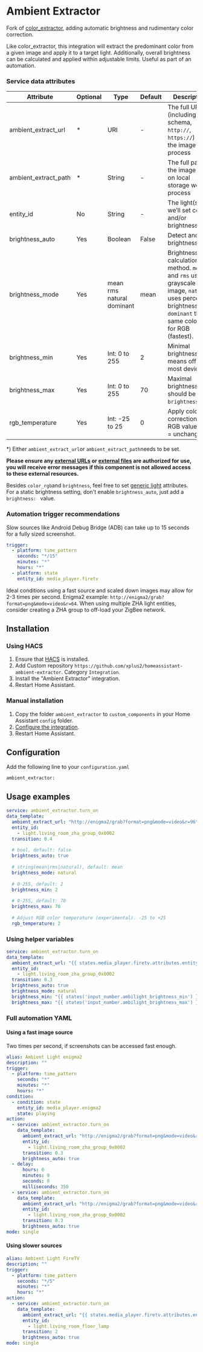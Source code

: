 # Ambient Extractor

Fork of [color_extractor](https://www.home-assistant.io/integrations/color_extractor/), adding automatic brightness and rudimentary color correction.

Like color_extractor, this integration will extract the predominant color from a given image and apply it to a target light. 
Additionally, overall brightness can be calculated and applied within adjustable limits. Useful as part of an automation.

### Service data attributes
| Attribute | Optional | Type | Default | Description |
|--|--|--|--|--|
| ambient_extract_url | * | URI | - | The full URL (including schema, `http://`, `https://`) of the image to process
| ambient_extract_path | * | String | - | The full path to the image file on local storage we’ll process
| entity_id | No | String | - | The light(s) we’ll set color and/or brightness of
| brightness_auto | Yes | Boolean | False | Detect and set brightness
| brightness_mode | Yes | mean rms natural dominant | mean | Brightness calculation method. `mean` and `rms` use a grayscale image, `natural` uses perceived brightness, `dominant` the same color as for RGB (fastest).
| brightness_min  | Yes | Int: 0 to 255 | 2 | Minimal brightness. `< 2` means off for most devices.
| brightness_max  | Yes | Int: 0 to 255 | 70 | Maximal brightness, should be `> brightness_min`.
| rgb_temperature | Yes | Int: -25 to 25 | 0 | Apply color correction to RGB values. 0 = unchanged

*) Either `ambient_extract_url`or `ambient_extract_path`needs to be set. 

**Please ensure any [external URLs](https://www.home-assistant.io/docs/configuration/basic/#allowlist_external_urls) or [external files](https://www.home-assistant.io/docs/configuration/basic/#allowlist_external_dirs) are authorized for use, you will receive error messages if this component is not allowed access to these external resources.**

Besides `color_rgb`and `brightness`, feel free to set [generic light](https://www.home-assistant.io/integrations/light/) attributes. For a static brightness setting, don't enable `brightness_auto`, just add a `brightness: ` value.

### Automation trigger recommendations

Slow sources like Android Debug Bridge (ADB) can take up to 15 seconds for a fully sized screenshot.
```yaml
trigger:
  - platform: time_pattern
    seconds: "*/15"
    minutes: "*"
    hours: "*"
  - platform: state
    entity_id: media_player.firetv
```

Ideal conditions using a fast source and scaled down images may allow for 2-3 times per second.
Enigma2 example: `http://enigma2/grab?format=png&mode=video&r=64`.
When using multiple ZHA light entities, consider creating a ZHA group to off-load your ZigBee network. 


## Installation

### Using HACS

1. Ensure that [HACS](https://github.com/hacs/integration) is installed.
2. Add Custom repository `https://github.com/xplus2/homeassistant-ambient-extractor`. Category `Integration`.
3. Install the "Ambient Extractor" integration.
4. Restart Home Assistant.

### Manual installation

1. Copy the folder `ambient_extractor` to `custom_components` in your Home Assistant `config` folder.
2. [Configure the integration](#configuration).
3. Restart Home Assistant.

## Configuration
Add the following line to your `configuration.yaml`

    ambient_extractor:


## Usage examples

```yaml
service: ambient_extractor.turn_on
data_template:
  ambient_extract_url: "http://enigma2/grab?format=png&mode=video&r=96"
  entity_id:
    - light.living_room_zha_group_0x0002
  transition: 0.4
  
  # bool, default: false
  brightness_auto: true
  
  # string(mean|rms|natural), default: mean
  brightness_mode: natural
  
  # 0-255, default: 2
  brightness_min: 2
  
  # 0-255, default: 70
  brightness_max: 70
  
  # Adjust RGB color temperature (experimental). -25 to +25
  rgb_temperature: 2
```

### Using helper variables

```yaml
service: ambient_extractor.turn_on
data_template:
  ambient_extract_url: "{{ states.media_player.firetv.attributes.entity_picture }}"
  entity_id:
    - light.living_room_zha_group_0x0002
  transition: 0.3
  brightness_auto: true
  brightness_mode: natural
  brightness_min: "{{ states('input_number.ambilight_brightness_min') }}"
  brightness_max: "{{ states('input_number.ambilight_brightness_max') }}"
```

### Full automation YAML


#### Using a fast image source

Two times per second, if screenshots can be accessed fast enough.

```yaml
alias: Ambient Light enigma2
description: ""
trigger:
  - platform: time_pattern
    seconds: "*"
    minutes: "*"
    hours: "*"
condition:
  - condition: state
    entity_id: media_player.enigma2
    state: playing
action:
  - service: ambient_extractor.turn_on
    data_template:
      ambient_extract_url: "http://enigma2/grab?format=png&mode=video&r=64"
      entity_id:
        - light.living_room_zha_group_0x0002
      transition: 0.3
      brightness_auto: true
  - delay:
      hours: 0
      minutes: 0
      seconds: 0
      milliseconds: 350
  - service: ambient_extractor.turn_on
    data_template:
      ambient_extract_url: "http://enigma2/grab?format=png&mode=video&r=64"
      entity_id:
        - light.living_room_zha_group_0x0002
      transition: 0.3
      brightness_auto: true
mode: single
```

#### Using slower sources
```yaml
alias: Ambient Light FireTV
description: ""
trigger:
  - platform: time_pattern
    seconds: "*/5"
    minutes: "*"
    hours: "*"
action:
  - service: ambient_extractor.turn_on
    data_template:
      ambient_extract_url: "{{ states.media_player.firetv.attributes.entity_picture }}"
      entity_id:
        - light.living_room_floor_lamp
      transition: 2
      brightness_auto: true
mode: single
```
